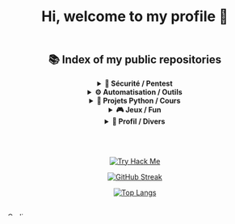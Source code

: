 <div align="center">

# Hi, welcome to my profile 👋

<img alt="Coding" width="1483" height="6" src="https://media.giphy.com/media/9JxkPTP3alOykb8PmQ/giphy.gif">

<br>

## 📚 Index of my public repositories

<details>
<summary><b>🔐 Sécurité / Pentest</b></summary>

- [documentations-of-pentest-devices](https://github.com/m1d0b4n/documentations-of-pentest-devices)
- [F0_Bad_USB](https://github.com/m1d0b4n/F0_Bad_USB)
- [F0_Mfkey32_dictionaries](https://github.com/m1d0b4n/F0_Mfkey32_dictionaries)
- [THM--Certificates](https://github.com/m1d0b4n/THM--Certificates)
- [TP_Audit_and_Sec_of_MedData](https://github.com/m1d0b4n/TP_Audit_and_Sec_of_MedData)
- [t3leserv](https://github.com/m1d0b4n/t3leserv)
</details>

<details>
<summary><b>⚙️ Automatisation / Outils</b></summary>

- [mouse_mover](https://github.com/m1d0b4n/mouse_mover)
- [Edusign-Notificator](https://github.com/m1d0b4n/Edusign-Notificator)
</details>

<details>
<summary><b>🐍 Projets Python / Cours</b></summary>

- [j4g4n](https://github.com/m1d0b4n/j4g4n)
- [Projet_Python](https://github.com/m1d0b4n/Projet_Python)
- [Cours-de-Python](https://github.com/m1d0b4n/Cours-de-Python)
</details>

<details>
<summary><b>🎮 Jeux / Fun</b></summary>

- [SN4KE](https://github.com/m1d0b4n/SN4KE)
- [Pixel-Art](https://github.com/m1d0b4n/Pixel-Art)
</details>

<details>
<summary><b>👤 Profil / Divers</b></summary>

- [m1d0b4n](https://github.com/m1d0b4n/m1d0b4n)
</details>

<br><br>

[![Try Hack Me](https://tryhackme-badges.s3.amazonaws.com/m1d0b4n.png?update=2)](https://tryhackme.com/r/p/m1d0b4n)

[![GitHub Streak](https://streak-stats.demolab.com/?user=m1d0b4n&theme=chartreuse-dark)](https://git.io/streak-stats)

[![Top Langs](https://github-readme-stats.vercel.app/api/top-langs/?username=m1d0b4n&layout=donut-vertical)](https://github.com/anuraghazra/github-readme-stats)

</div>

<br>

<img alt="Coding" width="1483" height="6" src="https://media.giphy.com/media/9JxkPTP3alOykb8PmQ/giphy.gif">
